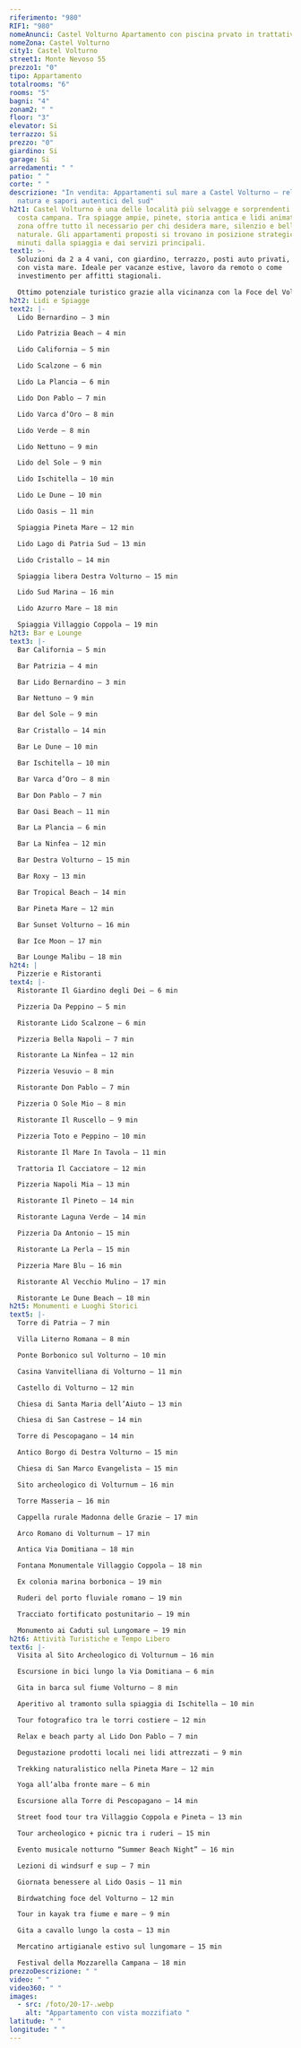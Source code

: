 ```yaml
---
riferimento: "980"
RIF1: "980"
nomeAnunci: Castel Volturno Apartamento con piscina prvato in trattativa
nomeZona: Castel Volturno
city1: Castel Volturno
street1: Monte Nevoso 55
prezzo1: "0"
tipo: Appartamento
totalrooms: "6"
rooms: "5"
bagni: "4"
zonam2: " "
floor: "3"
elevator: Si
terrazzo: Si
prezzo: "0"
giardino: Si
garage: Si
arredamenti: " "
patio: " "
corte: " "
descrizione: "In vendita: Appartamenti sul mare a Castel Volturno – relax,
  natura e sapori autentici del sud"
h2t1: Castel Volturno è una delle località più selvagge e sorprendenti della
  costa campana. Tra spiagge ampie, pinete, storia antica e lidi animati, questa
  zona offre tutto il necessario per chi desidera mare, silenzio e bellezza
  naturale. Gli appartamenti proposti si trovano in posizione strategica a pochi
  minuti dalla spiaggia e dai servizi principali.
text1: >-
  Soluzioni da 2 a 4 vani, con giardino, terrazzo, posti auto privati, alcuni
  con vista mare. Ideale per vacanze estive, lavoro da remoto o come
  investimento per affitti stagionali.

  Ottimo potenziale turistico grazie alla vicinanza con la Foce del Volturno, la Domitiana, e le torri costiere
h2t2: Lidi e Spiagge
text2: |-
  Lido Bernardino – 3 min

  Lido Patrizia Beach – 4 min

  Lido California – 5 min

  Lido Scalzone – 6 min

  Lido La Plancia – 6 min

  Lido Don Pablo – 7 min

  Lido Varca d’Oro – 8 min

  Lido Verde – 8 min

  Lido Nettuno – 9 min

  Lido del Sole – 9 min

  Lido Ischitella – 10 min

  Lido Le Dune – 10 min

  Lido Oasis – 11 min

  Spiaggia Pineta Mare – 12 min

  Lido Lago di Patria Sud – 13 min

  Lido Cristallo – 14 min

  Spiaggia libera Destra Volturno – 15 min

  Lido Sud Marina – 16 min

  Lido Azurro Mare – 18 min

  Spiaggia Villaggio Coppola – 19 min
h2t3: Bar e Lounge
text3: |-
  Bar California – 5 min

  Bar Patrizia – 4 min

  Bar Lido Bernardino – 3 min

  Bar Nettuno – 9 min

  Bar del Sole – 9 min

  Bar Cristallo – 14 min

  Bar Le Dune – 10 min

  Bar Ischitella – 10 min

  Bar Varca d’Oro – 8 min

  Bar Don Pablo – 7 min

  Bar Oasi Beach – 11 min

  Bar La Plancia – 6 min

  Bar La Ninfea – 12 min

  Bar Destra Volturno – 15 min

  Bar Roxy – 13 min

  Bar Tropical Beach – 14 min

  Bar Pineta Mare – 12 min

  Bar Sunset Volturno – 16 min

  Bar Ice Moon – 17 min

  Bar Lounge Malibu – 18 min
h2t4: |
  Pizzerie e Ristoranti
text4: |-
  Ristorante Il Giardino degli Dei – 6 min

  Pizzeria Da Peppino – 5 min

  Ristorante Lido Scalzone – 6 min

  Pizzeria Bella Napoli – 7 min

  Ristorante La Ninfea – 12 min

  Pizzeria Vesuvio – 8 min

  Ristorante Don Pablo – 7 min

  Pizzeria O Sole Mio – 8 min

  Ristorante Il Ruscello – 9 min

  Pizzeria Toto e Peppino – 10 min

  Ristorante Il Mare In Tavola – 11 min

  Trattoria Il Cacciatore – 12 min

  Pizzeria Napoli Mia – 13 min

  Ristorante Il Pineto – 14 min

  Ristorante Laguna Verde – 14 min

  Pizzeria Da Antonio – 15 min

  Ristorante La Perla – 15 min

  Pizzeria Mare Blu – 16 min

  Ristorante Al Vecchio Mulino – 17 min

  Ristorante Le Dune Beach – 18 min
h2t5: Monumenti e Luoghi Storici
text5: |-
  Torre di Patria – 7 min

  Villa Literno Romana – 8 min

  Ponte Borbonico sul Volturno – 10 min

  Casina Vanvitelliana di Volturno – 11 min

  Castello di Volturno – 12 min

  Chiesa di Santa Maria dell’Aiuto – 13 min

  Chiesa di San Castrese – 14 min

  Torre di Pescopagano – 14 min

  Antico Borgo di Destra Volturno – 15 min

  Chiesa di San Marco Evangelista – 15 min

  Sito archeologico di Volturnum – 16 min

  Torre Masseria – 16 min

  Cappella rurale Madonna delle Grazie – 17 min

  Arco Romano di Volturnum – 17 min

  Antica Via Domitiana – 18 min

  Fontana Monumentale Villaggio Coppola – 18 min

  Ex colonia marina borbonica – 19 min

  Ruderi del porto fluviale romano – 19 min

  Tracciato fortificato postunitario – 19 min

  Monumento ai Caduti sul Lungomare – 19 min
h2t6: Attività Turistiche e Tempo Libero
text6: |-
  Visita al Sito Archeologico di Volturnum – 16 min

  Escursione in bici lungo la Via Domitiana – 6 min

  Gita in barca sul fiume Volturno – 8 min

  Aperitivo al tramonto sulla spiaggia di Ischitella – 10 min

  Tour fotografico tra le torri costiere – 12 min

  Relax e beach party al Lido Don Pablo – 7 min

  Degustazione prodotti locali nei lidi attrezzati – 9 min

  Trekking naturalistico nella Pineta Mare – 12 min

  Yoga all’alba fronte mare – 6 min

  Escursione alla Torre di Pescopagano – 14 min

  Street food tour tra Villaggio Coppola e Pineta – 13 min

  Tour archeologico + picnic tra i ruderi – 15 min

  Evento musicale notturno “Summer Beach Night” – 16 min

  Lezioni di windsurf e sup – 7 min

  Giornata benessere al Lido Oasis – 11 min

  Birdwatching foce del Volturno – 12 min

  Tour in kayak tra fiume e mare – 9 min

  Gita a cavallo lungo la costa – 13 min

  Mercatino artigianale estivo sul lungomare – 15 min

  Festival della Mozzarella Campana – 18 min
prezzoDescrizione: " "
video: " "
video360: " "
images:
  - src: /foto/20-17-.webp
    alt: "Appartamento con vista mozzifiato "
latitude: " "
longitude: " "
---
```

